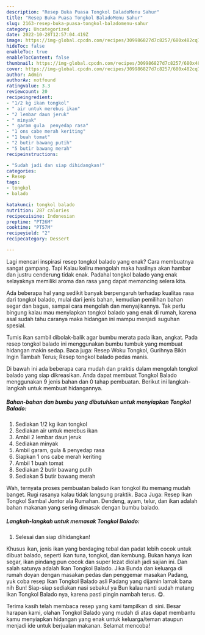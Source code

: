 ```yaml
---
description: "Resep Buka Puasa Tongkol BaladoMenu Sahur"
title: "Resep Buka Puasa Tongkol BaladoMenu Sahur"
slug: 2163-resep-buka-puasa-tongkol-baladomenu-sahur
category: Uncategorized
date: 2022-10-28T12:57:04.419Z
image: https://img-global.cpcdn.com/recipes/309986827d7c8257/680x482cq70/tongkol-balado-foto-resep-utama.jpg
hideToc: false
enableToc: true
enableTocContent: false
thumbnail: https://img-global.cpcdn.com/recipes/309986827d7c8257/680x482cq70/tongkol-balado-foto-resep-utama.jpg
cover: https://img-global.cpcdn.com/recipes/309986827d7c8257/680x482cq70/tongkol-balado-foto-resep-utama.jpg
author: Admin
authorAv: notfound
ratingvalue: 3.3
reviewcount: 20
recipeingredient:
- "1/2 kg ikan tongkol"
- " air untuk merebus ikan"
- "2 lembar daun jeruk"
- " minyak"
- " garam gula  penyedap rasa"
- "1 ons cabe merah keriting"
- "1 buah tomat"
- "2 butir bawang putih"
- "5 butir bawang merah"
recipeinstructions:

- "Sudah jadi dan siap dihidangkan!"
categories:
- Resep
tags:
- tongkol
- balado

katakunci: tongkol balado 
nutrition: 287 calories
recipecuisine: Indonesian
preptime: "PT26M"
cooktime: "PT57M"
recipeyield: "2"
recipecategory: Dessert

---
```



Lagi mencari inspirasi resep tongkol balado yang enak? Cara membuatnya sangat gampang. Tapi Kalau keliru mengolah maka hasilnya akan hambar dan justru cenderung tidak enak. Padahal tongkol balado yang enak selayaknya memiliki aroma dan rasa yang dapat memancing selera kita.


Ada beberapa hal yang sedikit banyak berpengaruh terhadap kualitas rasa dari tongkol balado, mulai dari jenis bahan, kemudian pemilihan bahan segar dan bagus, sampai cara mengolah dan menyajikannya. Tak perlu bingung kalau mau menyiapkan tongkol balado yang enak di rumah, karena asal sudah tahu caranya maka hidangan ini mampu menjadi suguhan spesial.

Tumis ikan sambil dibolak-balik agar bumbu merata pada ikan, angkat. Pada resep tongkol balado ini menggunakan bumbu tumbuk yang membuat hidangan makin sedap. Baca juga: Resep Woku Tongkol, Gurihnya Bikin Ingin Tambah Terus; Resep tongkol balado pedas manis.


Di bawah ini ada beberapa cara mudah dan praktis dalam mengolah tongkol balado yang siap dikreasikan. Anda dapat membuat Tongkol Balado menggunakan 9 jenis bahan dan 0 tahap pembuatan. Berikut ini langkah-langkah untuk membuat hidangannya.

<!--inarticleads1-->

##### Bahan-bahan dan bumbu yang dibutuhkan untuk menyiapkan Tongkol Balado:

1. Sediakan 1/2 kg ikan tongkol
1. Sediakan  air untuk merebus ikan
1. Ambil 2 lembar daun jeruk
1. Sediakan  minyak
1. Ambil  garam, gula &amp; penyedap rasa
1. Siapkan 1 ons cabe merah keriting
1. Ambil 1 buah tomat
1. Sediakan 2 butir bawang putih
1. Sediakan 5 butir bawang merah


Wah, ternyata proses pembuatan balado ikan tongkol itu memang mudah banget. Rugi rasanya kalau tidak langsung praktik. Baca Juga: Resep Ikan Tongkol Sambal Jontor ala Rumahan. Dendeng, ayam, telur, dan ikan adalah bahan makanan yang sering dimasak dengan bumbu balado. 

<!--inarticleads2-->

##### Langkah-langkah untuk memasak Tongkol Balado:


1. Selesai dan siap dihidangkan!

Khusus ikan, jenis ikan yang berdaging tebal dan padat lebih cocok untuk dibuat balado, seperti ikan tuna, tongkol, dan kembung. Bukan hanya ikan segar, ikan pindang pun cocok dan super lezat diolah jadi sajian ini. Dan salah satunya adalah Ikan Tongkol Balado. Jika Bunda dan keluarga di rumah doyan dengan masakan pedas dan penggemar masakan Padang, yuk coba resep Ikan Tongkol Balado asli Padang yang dijamin lamak bana nih Bun! Siap-siap sediakan nasi sebakul ya Bun kalau nanti sudah matang Ikan Tongkol Balado nya, karena pasti pingin nambah terus. 😋. 

Terima kasih telah membaca resep yang kami tampilkan di sini. Besar harapan kami, olahan Tongkol Balado yang mudah di atas dapat membantu kamu menyiapkan hidangan yang enak untuk keluarga/teman ataupun menjadi ide untuk berjualan makanan. Selamat mencoba!
